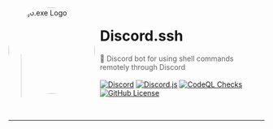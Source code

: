 <img width="170" height="170" align="left" style="float: left; margin: 0 10px 0 0; border-radius: 50%;" alt="Majo.exe Logo" src="https://media.discordapp.net/attachments/709486554862714995/933392971263533166/circle.png?width=643&height=643">  

# Discord.ssh

> 🚀 Discord bot for using shell commands remotely through Discord
<br><br>[![Discord](https://img.shields.io/discord/666599184844980224?color=333&logo=discord&label=Discord&style=flat-square&logoColor=fff)](https://igorkowalczyk.github.io/r/discord-server)
[![Discord.js](https://img.shields.io/badge/Discord.js-v13-%2334d058?style=flat-square&color=333&logo=npm&logoColor=fff)](https://www.npmjs.com/package/discord.js)
[![CodeQL Checks](https://img.shields.io/github/workflow/status/igorkowalczyk/discord-ssh/CodeQL%20Checks/master?style=flat-square&label=CodeQL&logo=github&color=333)](https://igorkowalczyk.github.io/)
[![GitHub License](https://img.shields.io/github/license/igorkowalczyk/discord-ssh?style=flat-square&logo=github&label=License&color=333)](https://github.com/igorkowalczyk/discord-ssh)
<br>

---
